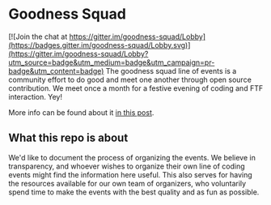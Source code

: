 # Goodness Squad

[![Join the chat at https://gitter.im/goodness-squad/Lobby](https://badges.gitter.im/goodness-squad/Lobby.svg)](https://gitter.im/goodness-squad/Lobby?utm_source=badge&utm_medium=badge&utm_campaign=pr-badge&utm_content=badge)
The goodness squad line of events is a community effort to do good and meet one another through open source contribution. We meet once a month for a festive evening of coding and FTF interaction. Yey!

More info can be found about it [in this post](https://hackernoon.com/goodness-squad-a8704d594a7a).

## What this repo is about
We'd like to document the process of organizing the events. We believe in transparency, and whoever wishes to organize their own line of coding events might find the information here useful.
This also serves for having the resources available for our own team of organizers, who voluntarily spend time to make the events with the best quality and as fun as possible.
